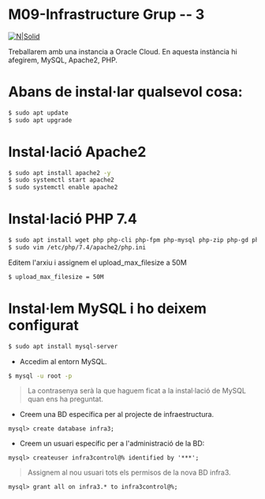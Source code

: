 # M09-Infrastructure Grup -- 3
[![N|Solid](http://www.institutpedralbes.cat/wp-content/uploads/2020/05/logo-614x332.png)](http://www.institutpedralbes.cat/)

Treballarem amb una instancia a Oracle Cloud.
En aquesta instància hi afegirem, MySQL, Apache2, PHP.

# Abans de instal·lar qualsevol cosa:
```sh
$ sudo apt update
$ sudo apt upgrade
```


# Instal·lació Apache2

```sh
$ sudo apt install apache2 -y
$ sudo systemctl start apache2
$ sudo systemctl enable apache2
```

# Instal·lació PHP 7.4
```sh
$ sudo apt install wget php php-cli php-fpm php-mysql php-zip php-gd phpmbstring php-curl php-xml php-pear php-bcmath
$ sudo vim /etc/php/7.4/apache2/php.ini
```
Editem l'arxiu i assignem el upload_max_filesize a 50M
```sh
$ upload_max_filesize = 50M
```

# Instal·lem MySQL i ho deixem configurat
```sh
$ sudo apt install mysql-server
```
* Accedim al entorn MySQL.
```sh
$ mysql -u root -p
```
> La contrasenya serà la que haguem ficat a la instal·lació de MySQL quan ens ha preguntat.

* Creem una BD específica per al projecte de infraestructura.
```mysql
mysql> create database infra3;
```
* Creem un usuari específic per a l'administració de la BD:
```mysql
mysql> createuser infra3control@% identified by '***';
```
> Assignem al nou usuari tots els permisos de la nova BD infra3.
```mysql
mysql> grant all on infra3.* to infra3control@%;
```
